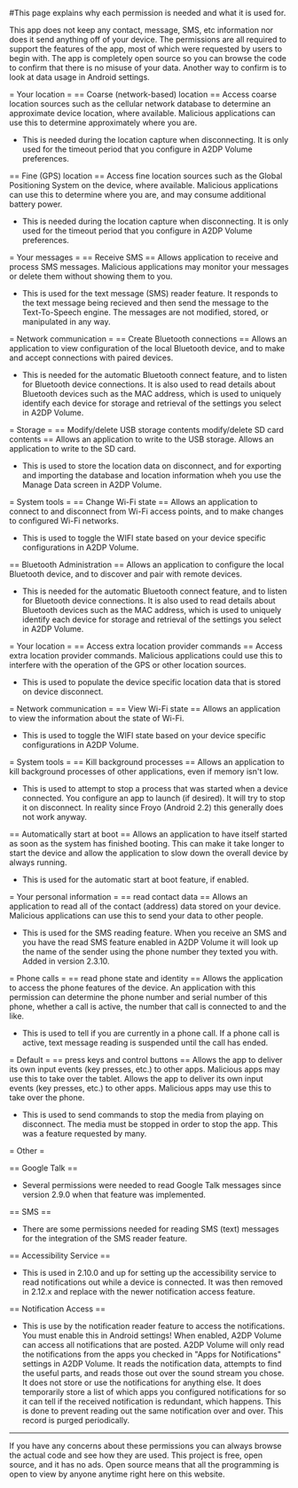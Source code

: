 #This page explains why each permission is needed and what it is used for.

This app does not keep any contact, message, SMS, etc information nor does it send anything off of your device.  The permissions are all required to support the features of the app, most of which were requested by users to begin with.  The app is completely open source so you can browse the code to confirm that there is no misuse of your data. Another way to confirm is to look at data usage in Android settings.

= Your location =
== Coarse (network-based) location ==
Access coarse location sources such as the cellular network database to determine an approximate device location, where available. Malicious applications can use this to determine approximately where you are.
  * This is needed during the location capture when disconnecting.  It is only used for the timeout period that you configure in A2DP Volume preferences.

== Fine (GPS) location ==
Access fine location sources such as the Global Positioning System on the device, where available. Malicious applications can use this to determine where you are, and may consume additional battery power.
  * This is needed during the location capture when disconnecting.  It is only used for the timeout period that you configure in A2DP Volume preferences.

= Your messages =
== Receive SMS ==
Allows application to receive and process SMS messages. Malicious applications may monitor your messages or delete them without showing them to you.
  * This is used for the text message (SMS) reader feature.  It responds to the text message being recieved and then send the message to the Text-To-Speech engine.  The messages are not modified, stored, or manipulated in any way.

= Network communication =
== Create Bluetooth connections ==
Allows an application to view configuration of the local Bluetooth device, and to make and accept connections with paired devices.
  * This is needed for the automatic Bluetooth connect feature, and to listen for Bluetooth device connections.  It is also used to read details about Bluetooth devices such as the MAC address, which is used to uniquely identify each device for storage and retrieval of the settings you select in A2DP Volume.

= Storage =
== Modify/delete USB storage contents modify/delete SD card contents ==
Allows an application to write to the USB storage. Allows an application to write to the SD card.
  * This is used to store the location data on disconnect, and for exporting and importing the database and location information wheh you use the Manage Data screen in A2DP Volume.

= System tools =
== Change Wi-Fi state ==
Allows an application to connect to and disconnect from Wi-Fi access points, and to make changes to configured Wi-Fi networks.
  * This is used to toggle the WIFI state based on your device specific configurations in A2DP Volume.

== Bluetooth Administration ==
Allows an application to configure the local Bluetooth device, and to discover and pair with remote devices.
  * This is needed for the automatic Bluetooth connect feature, and to listen for Bluetooth device connections.  It is also used to read details about Bluetooth devices such as the MAC address, which is used to uniquely identify each device for storage and retrieval of the settings you select in A2DP Volume.

= Your location =
== Access extra location provider commands ==
Access extra location provider commands. Malicious applications could use this to interfere with the operation of the GPS or other location sources.
  * This is used to populate the device specific location data that is stored on device disconnect.

= Network communication = 
== View Wi-Fi state ==
Allows an application to view the information about the state of Wi-Fi.
  * This is used to toggle the WIFI state based on your device specific configurations in A2DP Volume.

= System tools =
== Kill background processes  ==
Allows an application to kill background processes of other applications, even if memory isn't low.
  * This is used to attempt to stop a process that was started when a device connected.  You configure an app to launch (if desired).  It will try to stop it on disconnect.  In reality since Froyo (Android 2.2) this generally does not work anyway.

== Automatically start at boot ==
Allows an application to have itself started as soon as the system has finished booting. This can make it take longer to start the device and allow the application to slow down the overall device by always running.
  * This is used for the automatic start at boot feature, if enabled.

= Your personal information =
== read contact data ==
Allows an application to read all of the contact (address) data stored on your device. Malicious applications can use this to send your data to other people.
  * This is used for the SMS reading feature.  When you receive an SMS and you have the read SMS feature enabled in A2DP Volume it will look up the name of the sender using the phone number they texted you with.  Added in version 2.3.10.

= Phone calls =
== read phone state and identity ==
Allows the application to access the phone features of the device. An application with this permission can determine the phone number and serial number of this phone, whether a call is active, the number that call is connected to and the like.
  * This is used to tell if you are currently in a phone call.  If a phone call is active, text message reading is suspended until the call has ended.

= Default =
== press keys and control buttons ==
Allows the app to deliver its own input events (key presses, etc.) to other apps. Malicious apps may use this to take over the tablet. Allows the app to deliver its own input events (key presses, etc.) to other apps. Malicious apps may use this to take over the phone.
  * This is used to send commands to stop the media from playing on disconnect.  The media must be stopped in order to stop the app.  This was a feature requested by many.

= Other =

== Google Talk ==
 * Several permissions were needed to read Google Talk messages since version 2.9.0 when that feature was implemented.

== SMS ==
 * There are some permissions needed for reading SMS (text) messages for the integration of the SMS reader feature.

== Accessibility Service ==
 * This is used in 2.10.0 and up for setting up the accessibility service to read notifications out while a device is connected.  It was then removed in 2.12.x and replace with the newer notification access feature.

== Notification Access ==
 * This is use by the notification reader feature to access the notifications.  You must enable this in Android settings!  When enabled, A2DP Volume can access all notifications that are posted.  A2DP Volume will only read the notifications from the apps you checked in "Apps for Notifications" settings in A2DP Volume.  It reads the notification data, attempts to find the useful parts, and reads those out over the sound stream you chose.  It does not store or use the notifications for anything else.  It does temporarily store a list of which apps you configured notifications for so it can tell if the received notification is redundant, which happens.  This is done to prevent reading out the same notification over and over.  This record is purged periodically.

----
If you have any concerns about these permissions you can always browse the actual code and see how they are used.  This project is free, open source, and it has no ads.  Open source means that all the programming is open to view by anyone anytime right here on this website.